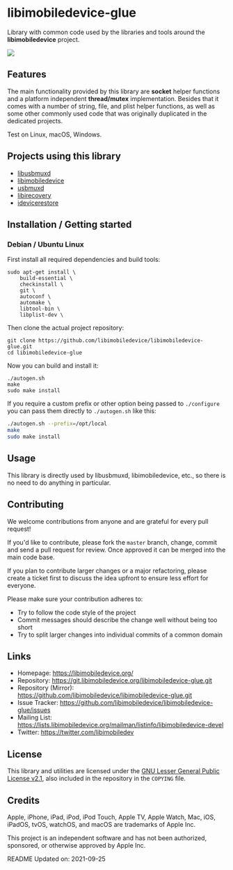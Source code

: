 # libimobiledevice-glue

Library with common code used by the libraries and tools around the
**libimobiledevice** project.

![](https://github.com/libimobiledevice/libimobiledevice-glue/workflows/build/badge.svg)

## Features

The main functionality provided by this library are **socket** helper
functions and a platform independent **thread/mutex** implementation.
Besides that it comes with a number of string, file, and plist helper
functions, as well as some other commonly used code that was originally
duplicated in the dedicated projects.

Test on Linux, macOS, Windows.

## Projects using this library

- [libusbmuxd](https://github.com/libimobiledevice/libusbmuxd)
- [libimobiledevice](https://github.com/libimobiledevice/libimobiledevice)
- [usbmuxd](https://github.com/libimobiledevice/usbmuxd)
- [libirecovery](https://github.com/libimobiledevice/libirecovery)
- [idevicerestore](https://github.com/libimobiledevice/idevicerestore)

## Installation / Getting started

### Debian / Ubuntu Linux

First install all required dependencies and build tools:
```shell
sudo apt-get install \
	build-essential \
	checkinstall \
	git \
	autoconf \
	automake \
	libtool-bin \
	libplist-dev \
```

Then clone the actual project repository:
```shell
git clone https://github.com/libimobiledevice/libimobiledevice-glue.git
cd libimobiledevice-glue
```

Now you can build and install it:
```shell
./autogen.sh
make
sudo make install
```

If you require a custom prefix or other option being passed to `./configure`
you can pass them directly to `./autogen.sh` like this:
```bash
./autogen.sh --prefix=/opt/local
make
sudo make install
```

## Usage

This library is directly used by libusbmuxd, libimobiledevice, etc., so there
is no need to do anything in particular.

## Contributing

We welcome contributions from anyone and are grateful for every pull request!

If you'd like to contribute, please fork the `master` branch, change, commit and
send a pull request for review. Once approved it can be merged into the main
code base.

If you plan to contribute larger changes or a major refactoring, please create a
ticket first to discuss the idea upfront to ensure less effort for everyone.

Please make sure your contribution adheres to:
* Try to follow the code style of the project
* Commit messages should describe the change well without being too short
* Try to split larger changes into individual commits of a common domain

## Links

* Homepage: https://libimobiledevice.org/
* Repository: https://git.libimobiledevice.org/libimobiledevice-glue.git
* Repository (Mirror): https://github.com/libimobiledevice/libimobiledevice-glue.git
* Issue Tracker: https://github.com/libimobiledevice/libimobiledevice-glue/issues
* Mailing List: https://lists.libimobiledevice.org/mailman/listinfo/libimobiledevice-devel
* Twitter: https://twitter.com/libimobiledev

## License

This library and utilities are licensed under the [GNU Lesser General Public License v2.1](https://www.gnu.org/licenses/lgpl-2.1.en.html),
also included in the repository in the `COPYING` file.

## Credits

Apple, iPhone, iPad, iPod, iPod Touch, Apple TV, Apple Watch, Mac, iOS,
iPadOS, tvOS, watchOS, and macOS are trademarks of Apple Inc.

This project is an independent software and has not been authorized, sponsored,
or otherwise approved by Apple Inc.

README Updated on: 2021-09-25
